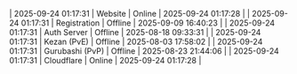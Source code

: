 | 2025-09-24 01:17:31 | Website | Online | 2025-09-24 01:17:28 |
| 2025-09-24 01:17:31 | Registration | Offline | 2025-09-09 16:40:23 |
| 2025-09-24 01:17:31 | Auth Server | Offline | 2025-08-18 09:33:31 |
| 2025-09-24 01:17:31 | Kezan (PvE) | Offline | 2025-08-03 17:58:02 |
| 2025-09-24 01:17:31 | Gurubashi (PvP) | Offline | 2025-08-23 21:44:06 |
| 2025-09-24 01:17:31 | Cloudflare | Online | 2025-09-24 01:17:28 |
